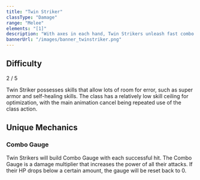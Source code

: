 ```yaml
---
title: "Twin Striker"
classType: "Damage"
range: "Melee"
elements: "[1]"
description: "With axes in each hand, Twin Strikers unleash fast combo attacks to continuously deal damage, stack buffs, and contribute many hits to the Party Chain."
bannerUrl: "/images/banner_twinstriker.png"
---
```


<script>
    import Icon from "@iconify/svelte"
</script>

## Difficulty
<div class="difficulty-box flex box">
    <span>2 / 5</span>
    <Icon icon="fluent:star-28-filled" />
    <Icon icon="fluent:star-28-filled" />
</div>

Twin Striker possesses skills that allow lots of room for error, such as super armor and self-healing skills. The class has a relatively low skill ceiling for optimization, with the main animation cancel being repeated use of the class action.

## Unique Mechanics

### Combo Gauge
Twin Strikers will build Combo Gauge with each successful hit. The Combo Gauge is a damage multiplier that increases the power of all their attacks. If their HP drops below a certain amount, the gauge will be reset back to 0. 
